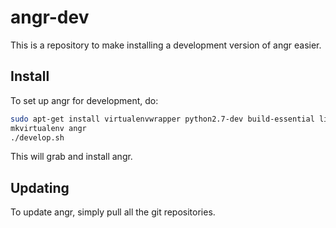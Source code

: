 # angr-dev

This is a repository to make installing a development version of angr easier.

## Install

To set up angr for development, do:

```bash
sudo apt-get install virtualenvwrapper python2.7-dev build-essential libxml2-dev libxslt1-dev git libffi-dev
mkvirtualenv angr
./develop.sh
```

This will grab and install angr.

## Updating

To update angr, simply pull all the git repositories.
